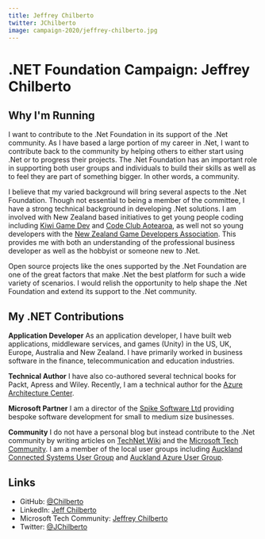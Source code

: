 ```yaml
---
title: Jeffrey Chilberto
twitter: JChilberto
image: campaign-2020/jeffrey-chilberto.jpg
---
```


# .NET Foundation Campaign: Jeffrey Chilberto

## Why I'm Running

I want to contribute to the .Net Foundation in its support of the .Net community. As I have based a large portion of my career in .Net, I want to contribute back to the community by helping others to either start using .Net or to progress their projects. The .Net Foundation has an important role in supporting both user groups and individuals to build their skills as well as to feel they are part of something bigger. In other words, a community.

I believe that my varied background will bring several aspects to the .Net Foundation. Though not essential to being a member of the committee, I have a strong technical background in developing .Net solutions. I am involved with New Zealand based initiatives to get young people coding including [Kiwi Game Dev](https://kgd.nz) and [Code Club Aotearoa](codeclub.nz), as well not so young developers with the [New Zealand Game Developers Association](nzgda.com). This provides me with both an understanding of the professional business developer as well as the hobbyist or someone new to .Net.

Open source projects like the ones supported by the .Net Foundation are one of the great factors that make .Net the best platform for such a wide variety of scenarios. I would relish the opportunity to help shape the .Net Foundation and extend its support to the .Net community.

## My .NET Contributions

**Application Developer**
As an application developer, I have built web applications, middleware services, and games (Unity) in the US, UK, Europe, Australia and New Zealand. I have primarily worked in business software in the finance, telecommunication and education industries.

**Technical Author**
I have also co-authored several technical books for Packt, Apress and Wiley. Recently, I am a technical author for the [Azure Architecture Center](https://docs.microsoft.com/en-us/azure/architecture/).

**Microsoft Partner**
I am a director of the [Spike Software Ltd](http://spikesoftware.co.nz/) providing bespoke software development for small to medium size businesses.

**Community**
I do not have a personal blog but instead contribute to the .Net community by writing articles on [TechNet Wiki](https://social.technet.microsoft.com/wiki/) and the [Microsoft Tech Community](https://techcommunity.microsoft.com/t5/user/viewprofilepage/user-id/141713). I am a member of the local user groups including [Auckland Connected Systems User Group](https://www.meetup.com/Auckland-Connected-Systems-User-Group/) and [Auckland Azure User Group](https://www.meetup.com/Auckland-Azure-Usergroup/).

## Links
* GitHub: [@Chilberto](https://github.com/chilberto)
* LinkedIn: [Jeff Chilberto](https://www.linkedin.com/in/jeff-chilberto-2a89a84/)
* Microsoft Tech Community: [Jeffrey Chilberto](https://techcommunity.microsoft.com/t5/user/viewprofilepage/user-id/141713)
* Twitter: [@JChilberto](https://twitter.com/jchilberto)
 